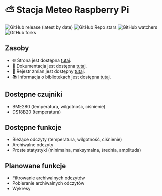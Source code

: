# ⛅ Stacja Meteo Raspberry Pi

![GitHub release (latest by date)](https://img.shields.io/github/v/release/bartekl1/meteo?style=flat-square)
![GitHub Repo stars](https://img.shields.io/github/stars/bartekl1/meteo?style=flat-square)
![GitHub watchers](https://img.shields.io/github/watchers/bartekl1/meteo?style=flat-square)
![GitHub forks](https://img.shields.io/github/forks/bartekl1/meteo?style=flat-square)

## Zasoby

- 🌐 Strona jest dostępna [tutaj](https://elephantaccount.pythonanywhere.com/).
- 📖 Dokumentacja jest dostępna [tutaj](https://github.com/bartekl1/ElephantAccount/wiki).
- 🧾 Rejestr zmian jest dostępny [tutaj](CHANGELOG_PL.md).
- 📚 Informacja o bibliotekach jest dostępna [tutaj](LIBRARIES.md).

## Dostępne czujniki

- BME280 (temperatura, wilgotność, ciśnienie)
- DS18B20 (temperatura)

## Dostępne funkcje

- Bieżące odczyty (temperatura, wilgotność, ciśnienie)
- Archiwalne odczyty
- Proste statystyki (minimalna, maksymalna, średnia, amplituda)

## Planowane funkcje

- Filtrowanie archiwalnych odczytów
- Pobieranie archiwalnych odczytów
- Wykresy
